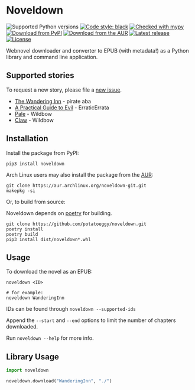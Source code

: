 # Noveldown

![Supported Python versions](https://img.shields.io/pypi/pyversions/noveldown)
[![Code style: black](https://img.shields.io/badge/code%20style-black-000000.svg)](https://github.com/psf/black)
[![Checked with mypy](http://www.mypy-lang.org/static/mypy_badge.svg)](http://mypy-lang.org/)
[![Download from PyPI](https://img.shields.io/pypi/v/noveldown)](https://pypi.org/project/noveldown)
[![Download from the AUR](https://img.shields.io/aur/version/noveldown-git)](https://aur.archlinux.org/packages/noveldown-git)
[![Latest release](https://img.shields.io/github/v/release/potatoeggy/noveldown?display_name=tag)](https://github.com/potatoeggy/noveldown/releases/latest)
[![License](https://img.shields.io/github/license/potatoeggy/noveldown)](/LICENSE)

Webnovel downloader and converter to EPUB (with metadata!) as a Python library and command line application.

## Supported stories

To request a new story, please file a [new issue](https://github.com/potatoeggy/noveldown/issues/new).

- [The Wandering Inn](https://wanderinginn.com) - pirate aba
- [A Practical Guide to Evil](https://practicalguidetoevil.wordpress.com) - ErraticErrata
- [Pale](https://palewebserial.wordpress.com/) - Wildbow
- [Claw](https://https://clawwebserial.blog/) - Wildbow

## Installation

Install the package from PyPI:

```
pip3 install noveldown
```

Arch Linux users may also install the package from the [AUR](https://aur.archlinux.org/packages/noveldown-git.git):

```
git clone https://aur.archlinux.org/noveldown-git.git
makepkg -si
```

Or, to build from source:

Noveldown depends on [poetry](https://github.com/python-poetry/poetry) for building.

```
git clone https://github.com/potatoeggy/noveldown.git
poetry install
poetry build
pip3 install dist/noveldown*.whl
```

## Usage

To download the novel as an EPUB:

```
noveldown <ID>

# for example:
noveldown WanderingInn
```

IDs can be found through `noveldown --supported-ids`

Append the `--start` and `--end` options to limit the number of chapters downloaded.

Run `noveldown --help` for more info.

## Library Usage

```python
import noveldown

noveldown.download("WanderingInn", "./")
```
